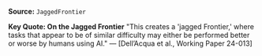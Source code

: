 **Source:** `JaggedFrontier`

**Key Quote: On the Jagged Frontier**
"This creates a 'jagged Frontier,' where tasks that appear to be of similar difficulty may either be performed better or worse by humans using AI." — [Dell’Acqua et al., Working Paper 24-013]
